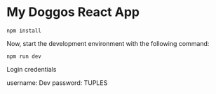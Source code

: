 # My Doggos React App

```
npm install
```
Now, start the development environment with the following command:

```
npm run dev
```

Login credentials

username: Dev
password: TUPLES
